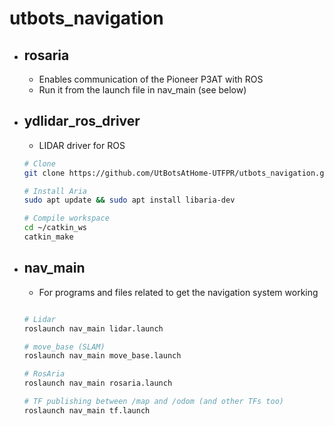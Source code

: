# utbots_navigation

- ## rosaria
    - Enables communication of the Pioneer P3AT with ROS
    - Run it from the launch file in nav_main (see below)

- ## ydlidar_ros_driver 
    - LIDAR driver for ROS
    ```bash
    # Clone
    git clone https://github.com/UtBotsAtHome-UTFPR/utbots_navigation.git

    # Install Aria
    sudo apt update && sudo apt install libaria-dev

    # Compile workspace
    cd ~/catkin_ws
    catkin_make
    ```

- ## nav_main
    - For programs and files related to get the navigation system working
    ```bash

    # Lidar
    roslaunch nav_main lidar.launch

    # move_base (SLAM)
    roslaunch nav_main move_base.launch

    # RosAria
    roslaunch nav_main rosaria.launch

    # TF publishing between /map and /odom (and other TFs too)
    roslaunch nav_main tf.launch
    ```
